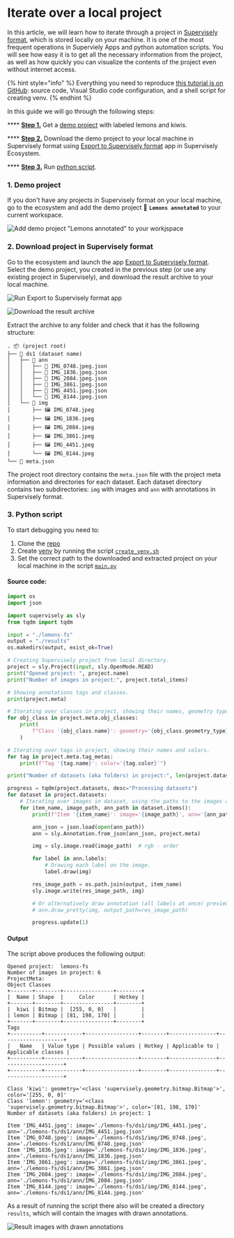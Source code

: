 # Iterate over a local project

In this article, we will learn how to iterate through a project in [Supervisely format](https://developer.supervisely.com/api-references/supervisely-annotation-json-format), which is stored locally on your machine. It is one of the most frequent operations in Superviely Apps and python automation scripts. You will see how easy it is to get all the necessary information from the project, as well as how quickly you can visualize the contents of the project even without internet access.

{% hint style="info" %}
Everything you need to reproduce [this tutorial is on GitHub](https://github.com/supervisely-ecosystem/iterate-over-local-project): source code, Visual Studio code configuration, and a shell script for creating venv.
{% endhint %}

In this guide we will go through the following steps:

\*\*\*\* [**Step 1.**](iterate-over-a-local-project.md#1.-demo-project) Get a [demo project](https://ecosystem.supervisely.com/projects/lemons-annotated) with labeled lemons and kiwis.

\*\*\*\* [**Step 2.**](iterate-over-a-local-project.md#2.-download-project-in-supervisely-format) Download the demo project to your local machine in Supervisely format using [Export to Supervisely format](https://ecosystem.supervisely.com/apps/export-to-supervisely-format) app in Supervisely Ecosystem.

\*\*\*\* [**Step 3.**](iterate-over-a-local-project.md#3.-python-script) Run [python script](https://github.com/supervisely-ecosystem/iterate-over-local-project/blob/master/main.py).

### 1. Demo project

If you don't have any projects in Supervisely format on your local machine, go to the ecosystem and add the demo project 🍋 **`Lemons annotated`** to your current workspace.

![Add demo project "Lemons annotated" to your workjspace](https://github-production-user-asset-6210df.s3.amazonaws.com/118521851/249098761-1a3652a0-c6b3-423e-ad5e-25d614b3cc2b.png)

### 2. Download project in Supervisely format

Go to the ecosystem and launch the app [Export to Supervisely format](https://ecosystem.supervisely.com/apps/export-to-supervisely-format). Select the demo project, you created in the previous step (or use any existing project in Supervisely), and download the result archive to your local machine.

![Run Export to Supervisely format app](https://github-production-user-asset-6210df.s3.amazonaws.com/118521851/249098782-5c08cbc0-6305-4185-8476-571d35cf95ba.png)

![Download the result archive](https://github-production-user-asset-6210df.s3.amazonaws.com/118521851/249098794-d1a5dc52-2b3f-440a-b29e-0127cbe8b5f3.png)

Extract the archive to any folder and check that it has the following structure:

```
. 📦 (project root)
├── 📂 ds1 (dataset name)
│   ├── 📂 ann
│   │   ├── 📜 IMG_0748.jpeg.json
│   │   ├── 📜 IMG_1836.jpeg.json
│   │   ├── 📜 IMG_2084.jpeg.json
│   │   ├── 📜 IMG_3861.jpeg.json
│   │   ├── 📜 IMG_4451.jpeg.json
│   │   └── 📜 IMG_8144.jpeg.json
│   └── 📂 img
│       ├── 🖼️ IMG_0748.jpeg
│       ├── 🖼️ IMG_1836.jpeg
│       ├── 🖼️ IMG_2084.jpeg
│       ├── 🖼️ IMG_3861.jpeg
│       ├── 🖼️ IMG_4451.jpeg
│       └── 🖼️ IMG_8144.jpeg
└── 📜 meta.json
```

The project root directory contains the `meta.json` file with the project meta information and directories for each dataset. Each dataset directory contains two subdirectories: `img` with images and `ann` with annotations in Supervisely format.

### 3. Python script

To start debugging you need to:

1. Clone the [repo](https://github.com/supervisely-ecosystem/iterate-over-local-project)
2. Create [venv](https://docs.python.org/3/library/venv.html) by running the script [`create_venv.sh`](https://github.com/supervisely-ecosystem/iterate-over-local-project/blob/master/create_venv.sh)
3. Set the correct path to the downloaded and extracted project on your local machine in the script [`main.py`](https://github.com/supervisely-ecosystem/iterate-over-local-project/blob/master/main.py)

#### Source code:

```python
import os
import json

import supervisely as sly
from tqdm import tqdm

input = "./lemons-fs"
output = "./results"
os.makedirs(output, exist_ok=True)

# Creating Supervisely project from local directory.
project = sly.Project(input, sly.OpenMode.READ)
print("Opened project: ", project.name)
print("Number of images in project:", project.total_items)

# Showing annotations tags and classes.
print(project.meta)

# Iterating over classes in project, showing their names, geometry types and colors.
for obj_class in project.meta.obj_classes:
    print(
        f"Class '{obj_class.name}': geometry='{obj_class.geometry_type}', color='{obj_class.color}'",
    )

# Iterating over tags in project, showing their names and colors.
for tag in project.meta.tag_metas:
    print(f"Tag '{tag.name}': color='{tag.color}'")

print("Number of datasets (aka folders) in project:", len(project.datasets))

progress = tqdm(project.datasets, desc="Processing datasets")
for dataset in project.datasets:
    # Iterating over images in dataset, using the paths to the images and annotations.
    for item_name, image_path, ann_path in dataset.items():
        print(f"Item '{item_name}': image='{image_path}', ann='{ann_path}'")

        ann_json = json.load(open(ann_path))
        ann = sly.Annotation.from_json(ann_json, project.meta)

        img = sly.image.read(image_path)  # rgb - order

        for label in ann.labels:
            # Drawing each label on the image.
            label.draw(img)

        res_image_path = os.path.join(output, item_name)
        sly.image.write(res_image_path, img)

        # Or alternatively draw annotation (all labels at once) preview with
        # ann.draw_pretty(img, output_path=res_image_path)

        progress.update(1)
```

#### Output

The script above produces the following output:

```
Opened project:  lemons-fs
Number of images in project: 6
ProjectMeta:
Object Classes
+-------+--------+----------------+--------+
|  Name | Shape  |     Color      | Hotkey |
+-------+--------+----------------+--------+
|  kiwi | Bitmap |  [255, 0, 0]   |        |
| lemon | Bitmap | [81, 198, 170] |        |
+-------+--------+----------------+--------+
Tags
+----------+------------+-----------------+--------+---------------+--------------------+
|   Name   | Value type | Possible values | Hotkey | Applicable to | Applicable classes |
+----------+------------+-----------------+--------+---------------+--------------------+
+----------+------------+-----------------+--------+---------------+--------------------+

Class 'kiwi': geometry='<class 'supervisely.geometry.bitmap.Bitmap'>', color='[255, 0, 0]'
Class 'lemon': geometry='<class 'supervisely.geometry.bitmap.Bitmap'>', color='[81, 198, 170]'
Number of datasets (aka folders) in project: 1

Item 'IMG_4451.jpeg': image='./lemons-fs/ds1/img/IMG_4451.jpeg', ann='./lemons-fs/ds1/ann/IMG_4451.jpeg.json'
Item 'IMG_0748.jpeg': image='./lemons-fs/ds1/img/IMG_0748.jpeg', ann='./lemons-fs/ds1/ann/IMG_0748.jpeg.json'
Item 'IMG_1836.jpeg': image='./lemons-fs/ds1/img/IMG_1836.jpeg', ann='./lemons-fs/ds1/ann/IMG_1836.jpeg.json'
Item 'IMG_3861.jpeg': image='./lemons-fs/ds1/img/IMG_3861.jpeg', ann='./lemons-fs/ds1/ann/IMG_3861.jpeg.json'
Item 'IMG_2084.jpeg': image='./lemons-fs/ds1/img/IMG_2084.jpeg', ann='./lemons-fs/ds1/ann/IMG_2084.jpeg.json'
Item 'IMG_8144.jpeg': image='./lemons-fs/ds1/img/IMG_8144.jpeg', ann='./lemons-fs/ds1/ann/IMG_8144.jpeg.json'
```

As a result of running the script there also will be created a directory `results`, which will contain the images with drawn annotations.

![Result images with drawn annotations](https://github-production-user-asset-6210df.s3.amazonaws.com/118521851/249098806-9b6aa95e-81f1-41eb-8a94-f87655362785.png)
